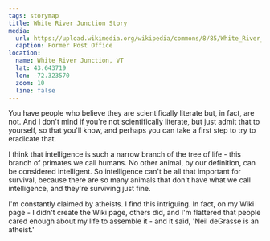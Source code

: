 ```yaml
---
tags: storymap
title: White River Junction Story
media:
  url: https://upload.wikimedia.org/wikipedia/commons/8/85/White_River_Junction_Former_Post_office.jpg
  caption: Former Post Office
location:
  name: White River Junction, VT
  lat: 43.643719
  lon: -72.323570
  zoom: 10
  line: false
---
```

You have people who believe they are scientifically literate but, in fact, are not. And I don't mind if you're not scientifically literate, but just admit that to yourself, so that you'll know, and perhaps you can take a first step to try to eradicate that.

I think that intelligence is such a narrow branch of the tree of life - this branch of primates we call humans. No other animal, by our definition, can be considered intelligent. So intelligence can't be all that important for survival, because there are so many animals that don't have what we call intelligence, and they're surviving just fine.

I'm constantly claimed by atheists. I find this intriguing. In fact, on my Wiki page - I didn't create the Wiki page, others did, and I'm flattered that people cared enough about my life to assemble it - and it said, 'Neil deGrasse is an atheist.'